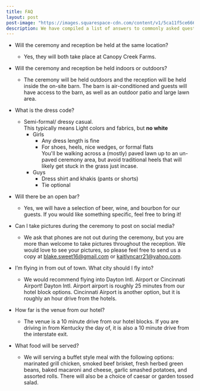 ```yaml
---
title: FAQ
layout: post
post-image: "https://images.squarespace-cdn.com/content/v1/5ca11f5ce66669098db41f51/1566845537230-LK89GGNJHUEENE2R2DAM/Wedding+FAQ%27s-2.png?format=1500w"
description: We have compiled a list of answers to commonly asked questions for everyone.
---
```

- Will the ceremony and reception be held at the same location?
    - Yes, they will both take place at Canopy Creek Farms.
- Will the ceremony and reception be held indoors or outdoors?
    - The ceremony will be held outdoors and the reception will be held inside the on-site barn. The barn is air-conditioned and guests will have access to the barn, as well as an outdoor patio and large lawn area. 
- What is the dress code?
    - Semi-formal/ dressy casual.  
    This typically means Light colors and fabrics, but **no white**  
        - Girls 
            - Any dress length is fine 
            - For shoes, heels, nice wedges, or formal flats  
            You'll be walking across a (mostly) paved lawn up to an un-paved ceremony area, but avoid traditional heels that will likely get stuck in the grass just incase.
        - Guys
            - Dress shirt and khakis (pants or shorts)
            - Tie optional 

- Will there be an open bar?
    - Yes, we will have a selection of beer, wine, and bourbon for our guests. If you would like something specific, feel free to bring it!
- Can I take pictures during the ceremony to post on social media?
    - We ask that phones are not out during the ceremony, but you are more than welcome to take pictures throughout the reception. We would love to see your pictures, so please feel free to send us a copy at blake.sweet16@gmail.com or kaitlyncarr21@yahoo.com. 
- I’m flying in from out of town. What city should I fly into?
    - We would recommend flying into Dayton Intl. Airport or Cincinnati Airport! Dayton Intl. Airport airport is roughly 25 minutes from our hotel block options. Cincinnati Airport is another option, but it is roughly an hour drive from the hotels. 
- How far is the venue from our hotel?
    - The venue is a 10 minute drive from our hotel blocks. If you are driving in from Kentucky the day of, it is also a 10 minute drive from the interstate exit.
- What food will be served?
    - We will serving a buffet style meal with the following options: marinated grill chicken, smoked beef brisket, fresh herbed green beans, baked macaroni and cheese, garlic smashed potatoes, and assorted rolls. There will also be a choice of caesar or garden tossed salad.